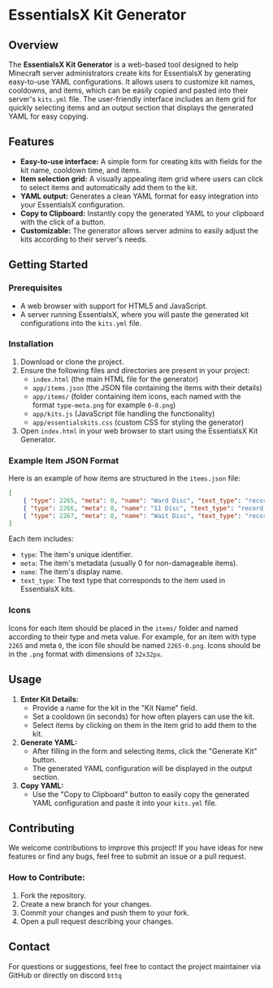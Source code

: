 # EssentialsX Kit Generator

## Overview
The **EssentialsX Kit Generator** is a web-based tool designed to help Minecraft server administrators create kits for EssentialsX by generating easy-to-use YAML configurations. It allows users to customize kit names, cooldowns, and items, which can be easily copied and pasted into their server's `kits.yml` file. The user-friendly interface includes an item grid for quickly selecting items and an output section that displays the generated YAML for easy copying.



## Features
- **Easy-to-use interface:** A simple form for creating kits with fields for the kit name, cooldown time, and items.
- **Item selection grid:** A visually appealing item grid where users can click to select items and automatically add them to the kit.
- **YAML output:** Generates a clean YAML format for easy integration into your EssentialsX configuration.
- **Copy to Clipboard:** Instantly copy the generated YAML to your clipboard with the click of a button.
- **Customizable:** The generator allows server admins to easily adjust the kits according to their server's needs.

## Getting Started

### Prerequisites
- A web browser with support for HTML5 and JavaScript.
- A server running EssentialsX, where you will paste the generated kit configurations into the `kits.yml` file.

### Installation
1. Download or clone the project.
2. Ensure the following files and directories are present in your project:
   - `index.html` (the main HTML file for the generator)
   - `app/items.json` (the JSON file containing the items with their details)
   - `app/items/` (folder containing item icons, each named with the format `type-meta.png` for example `0-0.png`)
   - `app/kits.js` (JavaScript file handling the functionality)
   - `app/essentialskits.css` (custom CSS for styling the generator)
3. Open `index.html` in your web browser to start using the EssentialsX Kit Generator.

### Example Item JSON Format
Here is an example of how items are structured in the `items.json` file:

```json
[
    { "type": 2265, "meta": 0, "name": "Ward Disc", "text_type": "record_ward" },
    { "type": 2266, "meta": 0, "name": "11 Disc", "text_type": "record_11" },
    { "type": 2267, "meta": 0, "name": "Wait Disc", "text_type": "record_wait" }
]
```

Each item includes:
- `type`: The item's unique identifier.
- `meta`: The item's metadata (usually 0 for non-damageable items).
- `name`: The item's display name.
- `text_type`: The text type that corresponds to the item used in EssentialsX kits.

### Icons
Icons for each item should be placed in the `items/` folder and named according to their type and meta value. For example, for an item with type `2265` and meta `0`, the icon file should be named `2265-0.png`. Icons should be in the `.png` format with dimensions of `32x32px`.

## Usage
1. **Enter Kit Details:**
   - Provide a name for the kit in the "Kit Name" field.
   - Set a cooldown (in seconds) for how often players can use the kit.
   - Select items by clicking on them in the item grid to add them to the kit.
2. **Generate YAML:**
   - After filling in the form and selecting items, click the "Generate Kit" button.
   - The generated YAML configuration will be displayed in the output section.
3. **Copy YAML:**
   - Use the "Copy to Clipboard" button to easily copy the generated YAML configuration and paste it into your `kits.yml` file.

## Contributing
We welcome contributions to improve this project! If you have ideas for new features or find any bugs, feel free to submit an issue or a pull request.

### How to Contribute:
1. Fork the repository.
2. Create a new branch for your changes.
3. Commit your changes and push them to your fork.
4. Open a pull request describing your changes.


## Contact
For questions or suggestions, feel free to contact the project maintainer via GitHub or directly on discord `bttq`
